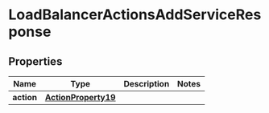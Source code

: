 

# LoadBalancerActionsAddServiceResponse


## Properties

| Name | Type | Description | Notes |
|------------ | ------------- | ------------- | -------------|
|**action** | [**ActionProperty19**](ActionProperty19.md) |  |  |



